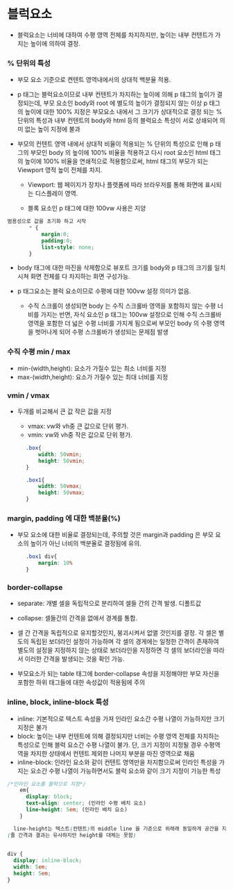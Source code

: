 # 블럭요소
- 블럭요소는 너비에 대하여 수평 영역 전체를 차지하지만, 높이는 내부 컨텐트가 가지는 높이에 의하여 결정.

### % 단위의 특성 
- 부모 요소 기준으로 켠텐트 영역내에서의 상대적 백분율 적용.

- p 태그는 블럭요소이므로 내부 컨텐트가 차지하는 높이에 의해 p 태그의 높이가 결정되는데, 부모 요소인 body와 root 에 별도의 높이가 결정되지
  않는 이상 p 태그의 높이에 대한 100% 지정은 부모요소 내에서 그 크기가 상대적으로 결정 되는 % 단위의 특성과 내부 컨텐트의 body와 html 등의
  블럭요소 특성이 서로 상쇄되어 의미 없는 높이 지정에 불과

- 부모의 컨텐트 영역 내에서 상대적 비율이 적용되는 % 단위의 특성으로 인해 p 태그의 부모인 body 의 높이에 100% 비율을 적용하고 다시 root 요소인
  html 태그의 높이에 100% 비율을 연쇄적으로 적용함으로써, html 태그의 부모가 되는 Viewport 영적 높이 전체를 차지.

  * Viewport: 웹 페이지가 장치나 플랫폼에 따라 브라우저를 통해 화면에 표시되는 디스플레이 영역.
 
  * 블록 요소인 p 태그에 대한 100vw 사용은 지양

 ```css
 범용성으로 값을 초기화 하고 시작
        * {
            margin:0;
            padding:0;
            list-style: none;
        }

```

- body 태그에 대한 마진을 삭제함으로 뷰포트 크기를 body와 p 태그의 크기를 일치시쳐 화면 전체를 다 차지하는 화면 구성가능.
- p 태그요소는 블럭 요소이므로 수평에 대한 100vw 설정 의미가 없음.

  * 수직 스크롤이 생성되면 body 는
    수직 스크롤바 영역을 포함하지 않는 수평 너비를 가지는 반면, 자식 요소인 p 태그는
    100vw 설정으로 인해 수직 스크롤바 영역을 포함한 더 넓은 수평 너비를 가지게 됨으로써
    부모인 body 의 수평 영역을 벗어나게 되어 수평 스크롤바가 생성되는 문제점 발생


### 수직 수평 min / max

- min-(width,height): 요소가 가질수 있는 최소 너비를 지정
- max-(width,height): 요소가 가질수 있는 최대 너비를 지정


### vmin / vmax
- 두개를 비교해서 큰 값 작은 값을 지정

  * vmax: vw와 vh중 큰 값으로 단위 평가.
  * vmin: vw와 vh중 작은 값으로 단위 평가.

```css
      .box{
          width: 50vmin;
          height: 50vmin;
      }

      .box1{
          width: 50vmax;
          height: 50vmax;
      }
```



### margin, padding 에 대한 백분율(%)

- 부모 요소에 대한 비율로 결정되는데, 주의할 것은 margin과 padding 은 부모 요소의 높이가 아닌 너비의
  백분율로 결정됨에 유의.
```css
      .box1 div{
          margin: 10%
      }
```

### border-collapse
- separate: 개별 셀을 독립적으로 분리하여 셀들 간의 간격 발생. 디폴트값
- collapse: 셀들간의 간격을 없애서 경계를 통합.

- 셀 간 간격을 독립적으로 유지할것인지, 붕괴시켜서 없앨 것인지를 결정.
각 셀은 별도의 독립된 보더라인 설정이 가능하며 각 셀의 경게에는 일정한 간격이 존재하여
별도의 설정을 지정하지 않는 상태로 보더라인을 지정하면 각 셀의 보더라인을 따라서 이러한 간격을
발생되는 것을 확인 가능.

* 부모요소가 되는 table 태그에 border-collapse 속성을 지정해야만 부모 자신을 포함한 하위 태그들에 대한 속성값이 적용됨에 주의



### inline, block, inline-block 특성
- inline: 기본적으로 텍스트 속성을 가져 인라인 요소간 수평 나열이 가능하지만 크기 지정은 불가
- block: 높이는 내부 컨텐트에 의해 결정되지만 너비는 수평 영역 전체를 자치하는 특성으로 인해 블럭
요소간 수평 나열이 불가. 단, 크기 지정이 지정될 경우 수평역역을 차지한 상태에서 컨텐트 제외한 나머지 부분을 마진 영역으로 채움
- inline-block: 인라인 요소와 같이 컨텐트 영역만을 차지함으로써 인라인 특성을 가지는 요소간 수평 나열이
가능하면서도 블럭 요소와 같이 크기 지정이 가능한 특성

```css
/*인라인 요소를 블럭으로 지정*/
    em{
      display: block;
      text-align: center; (인라인 수평 배치 요소)
      line-height: 5em; (인라인 배치 요소)
    }

  line-height는 텍스트(컨텐트)의 middle line 을 기준으로 위래래 동일하게 공간을 지정
(줄 간격과 결과는 유사하지만 height를 대체는 못함) 
    

div {
  display: inline-block;
  width: 5em;
  height: 5em;
}
```







